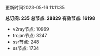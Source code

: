 更新时间2023-05-16 11:11:35

**总订阅: 235**
**总节点: 28829**
**有效节点: 16198**
- v2ray节点: 10969
- trojan节点: 3247
- ssr节点: 248
- ss节点: 1734
